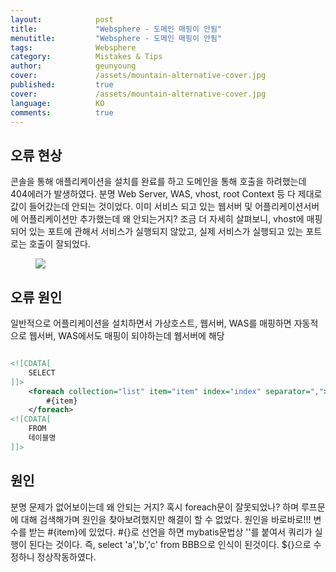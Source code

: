 ```yaml
---
layout:            post
title:             "Websphere - 도메인 매핑이 안됨"
menutitle:         "Websphere - 도메인 매핑이 안됨"
tags:              Websphere
category:          Mistakes & Tips
author:            geunyoung
cover:             /assets/mountain-alternative-cover.jpg
published:         true
cover:             /assets/mountain-alternative-cover.jpg
language:          KO
comments:          true
---
```


## 오류 현상

콘솔을 통해 애플리케이션을 설치를 완료를 하고 도메인을 통해 호출을 하려했는데 404에러가 발생하였다.
분명 Web Server, WAS, vhost, root Context 등 다 제대로 값이 들어갔는데 안되는 것이었다.
이미 서비스 되고 있는 웹서버 및 어플리케이션서버에 어플리케이션만 추가했는데 왜 안되는거지?
조금 더 자세히 살펴보니, vhost에 매핑되어 있는 포트에 관해서 서비스가 실행되지 않았고, 실제 서비스가 실행되고 있는 포트로는 호출이 잘되었다.

<aside>
<figure>
<img src="{{ "/media/img/Mistakes/host1.PNG" | absolute_url }}" />
</figure>
</aside>

## 오류 원인

일반적으로 어플리케이션을 설치하면서 가상호스트, 웹서버, WAS를 매핑하면 자동적으로 웹서버, WAS에서도 매핑이 되야하는데 웹서버에 해당

```xml

<![CDATA[
	SELECT
]]>			
	<foreach collection="list" item="item" index="index" separator=",">
		#{item}
	</foreach>	
<![CDATA[
	FROM 
    테이블명
]]>

```

## 원인

분명 문제가 없어보이는데 왜 안되는 거지? 혹시 foreach문이 잘못되었나? 하며 루프문에 대해 검색해가며 원인을 찾아보려했지만 해결이 할 수 없었다.
원인을 바로바로!!!
변수를 받는 #{item}에 있었다. #{}로 선언을 하면 mybatis문법상 ''를 붙여서 쿼리가 실행이 된다는 것이다.
즉, select 'a','b','c' from BBB으로 인식이 된것이다.
${}으로 수정하니 정상작동하였다.

